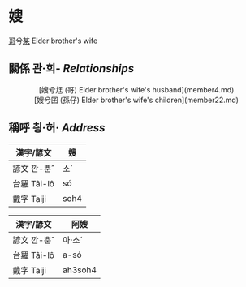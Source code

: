 # 嫂
[哥](member1.md)兮[某](member2.md)
Elder brother's wife

## 關係 관·희- _Relationships_

<center>[嫂兮尪 (哥) Elder brother's wife's husband](member4.md)</center>

<center>[嫂兮囝 (孫仔) Elder brother's wife's children](member22.md)</center>



## 稱呼 칑·허· _Address_

漢字/諺文 | 嫂
--- | ---
諺文 깐-뿐ˆ | 소ˊ
台羅 Tâi-lô | só
戴字 Taiji | soh4


漢字/諺文 | 阿嫂
--- | ---
諺文 깐-뿐ˆ | 아·소ˊ
台羅 Tâi-lô | a-só
戴字 Taiji | ah3soh4


